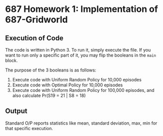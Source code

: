 # 687 Homework 1: Implementation of 687-Gridworld

## Execution of Code
The code is written in Python 3. To run it, simply execute the file.
If you want to run only a specific part of it, you may flip the booleans in
the `main` block.

The purpose of the 3 booleans is as follows:
1. Execute code with Uniform Random Policy for 10,000 episodes
1. Execute code with Optimal Policy for 10,000 episodes
1. Execute code with Uniform Random Policy for 100,000 episodes, and also
calculate Pr(S19 = 21 | S8 = 18)

## Output
Standard O/P reports statistics like mean, standard deviation, max, min for
that specific execution.